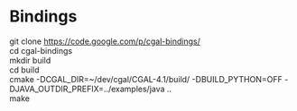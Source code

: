 Bindings
=====

git clone https://code.google.com/p/cgal-bindings/  
cd cgal-bindings  
mkdir build  
cd build  
cmake -DCGAL_DIR=~/dev/cgal/CGAL-4.1/build/ -DBUILD_PYTHON=OFF -DJAVA_OUTDIR_PREFIX=../examples/java ..  
make
